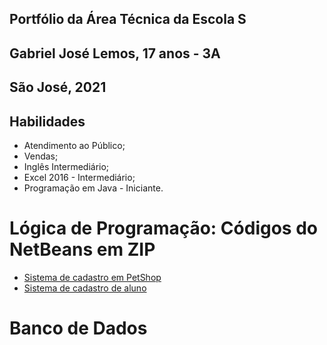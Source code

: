 ## Portfólio da Área Técnica da Escola S
## Gabriel José Lemos, 17 anos - 3A
## São José, 2021

## Habilidades
- Atendimento ao Público;
- Vendas;
- Inglês Intermediário;
- Excel 2016 - Intermediário;
- Programação em Java - Iniciante.

# Lógica de Programação: Códigos do NetBeans em ZIP
- [Sistema de cadastro em PetShop](LogicaDeProgramacao/PetShop)
- [Sistema de cadastro de aluno](LogicaDeProgramacao/Aula2A)

# Banco de Dados 
